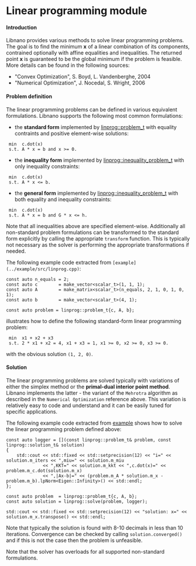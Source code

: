 # Linear programming module


#### Introduction

Libnano provides various methods to solve linear programming problems. The goal is to find the minimum **x** of a linear combination of its components, contrained optionally with affine equalities and inequalities. The returned point **x** is guaranteed to be the global minimum if the problem is feasible. More details can be found in the following sources:


* "Convex Optimization", S. Boyd, L. Vandenberghe, 2004
* "Numerical Optimization", J. Nocedal, S. Wright, 2006


#### Problem definition

The linear programming problems can be defined in various equivalent formulations. Libnano supports the following most common formulations:

* the **standard form** implemented by [linprog::problem_t](../include/nano/solver/linprog.h) with equality contraints and positive element-wise solutions:
```
 min  c.dot(x)
 s.t. A * x = b and x >= 0.
```

* the **inequality form** implemented by [linprog::inequality_problem_t](../include/nano/solver/linprog.h) with only inequality constraints:
```
 min  c.dot(x)
 s.t. A * x <= b.
```

* the **general form** implemented by [linprog::inequality_problem_t](../include/nano/solver/linprog.h) with both equality and inequality constraints:
```
 min  c.dot(x)
 s.t. A * x = b and G * x <= h.
```

Note that all inequalities above are specified element-wise. Additionally all non-standard problem formulations can be transformed to the standard form explicitly by calling the appropriate `transform` function. This is typically not necessary as the solver is performing the appropriate transformations if needed.


The following example code extracted from `[example](../example/src/linprog.cpp)`:
```
const auto n_equals = 2;
const auto c        = make_vector<scalar_t>(1, 1, 1);
const auto A        = make_matrix<scalar_t>(n_equals, 2, 1, 0, 1, 0, 1);
const auto b        = make_vector<scalar_t>(4, 1);

const auto problem = linprog::problem_t{c, A, b};
```

illustrates how to define the following standard-form linear programming problem:
```
 min  x1 + x2 + x3
 s.t. 2 * x1 + x2 = 4, x1 + x3 = 1, x1 >= 0, x2 >= 0, x3 >= 0.
```
with the obvious solution `(1, 2, 0)`.


#### Solution

The linear programming problems are solved typically with variations of either the simplex method or the **primal-dual interior point method**. Libnano implements the latter - the variant of the `Mehrotra` algorithm as described in the `Numerical Optimization` reference above. This variation is relatively easy to code and understand and it can be easily tuned for specific applications.

The following example code extracted from [example](../example/src/linprog.cpp) shows how to solve the linear programming problem defined above:
```
const auto logger = [](const linprog::problem_t& problem, const linprog::solution_t& solution)
{
    std::cout << std::fixed << std::setprecision(12) << "i=" << solution.m_iters << ",miu=" << solution.m_miu
              << ",KKT=" << solution.m_kkt << ",c.dot(x)=" << problem.m_c.dot(solution.m_x)
              << ",|Ax-b|=" << (problem.m_A * solution.m_x - problem.m_b).lpNorm<Eigen::Infinity>() << std::endl;
};

const auto problem  = linprog::problem_t{c, A, b};
const auto solution = linprog::solve(problem, logger);

std::cout << std::fixed << std::setprecision(12) << "solution: x=" << solution.m_x.transpose() << std::endl;
```

Note that typically the solution is found with 8-10 decimals in less than 10 iterations. Convergence can be checked by calling `solution.converged()` and if this is not the case then the problem is unfeasible.

Note that the solver has overloads for all supported non-standard formulations.
